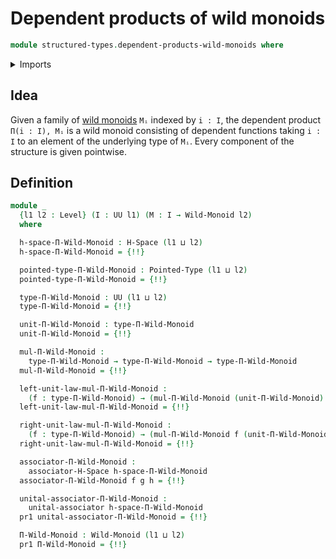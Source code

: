 # Dependent products of wild monoids

```agda
module structured-types.dependent-products-wild-monoids where
```

<details><summary>Imports</summary>

```agda
open import foundation.action-on-identifications-functions
open import foundation.dependent-pair-types
open import foundation.function-extensionality
open import foundation.homotopies
open import foundation.identity-types
open import foundation.unit-type
open import foundation.universe-levels

open import structured-types.dependent-products-h-spaces
open import structured-types.h-spaces
open import structured-types.pointed-types
open import structured-types.wild-monoids
```

</details>

## Idea

Given a family of [wild monoids](structured-types.wild-monoids.md) `Mᵢ` indexed
by `i : I`, the dependent product `Π(i : I), Mᵢ` is a wild monoid consisting of
dependent functions taking `i : I` to an element of the underlying type of `Mᵢ`.
Every component of the structure is given pointwise.

## Definition

```agda
module _
  {l1 l2 : Level} (I : UU l1) (M : I → Wild-Monoid l2)
  where

  h-space-Π-Wild-Monoid : H-Space (l1 ⊔ l2)
  h-space-Π-Wild-Monoid = {!!}

  pointed-type-Π-Wild-Monoid : Pointed-Type (l1 ⊔ l2)
  pointed-type-Π-Wild-Monoid = {!!}

  type-Π-Wild-Monoid : UU (l1 ⊔ l2)
  type-Π-Wild-Monoid = {!!}

  unit-Π-Wild-Monoid : type-Π-Wild-Monoid
  unit-Π-Wild-Monoid = {!!}

  mul-Π-Wild-Monoid :
    type-Π-Wild-Monoid → type-Π-Wild-Monoid → type-Π-Wild-Monoid
  mul-Π-Wild-Monoid = {!!}

  left-unit-law-mul-Π-Wild-Monoid :
    (f : type-Π-Wild-Monoid) → (mul-Π-Wild-Monoid (unit-Π-Wild-Monoid) f) ＝ f
  left-unit-law-mul-Π-Wild-Monoid = {!!}

  right-unit-law-mul-Π-Wild-Monoid :
    (f : type-Π-Wild-Monoid) → (mul-Π-Wild-Monoid f (unit-Π-Wild-Monoid)) ＝ f
  right-unit-law-mul-Π-Wild-Monoid = {!!}

  associator-Π-Wild-Monoid :
    associator-H-Space h-space-Π-Wild-Monoid
  associator-Π-Wild-Monoid f g h = {!!}

  unital-associator-Π-Wild-Monoid :
    unital-associator h-space-Π-Wild-Monoid
  pr1 unital-associator-Π-Wild-Monoid = {!!}

  Π-Wild-Monoid : Wild-Monoid (l1 ⊔ l2)
  pr1 Π-Wild-Monoid = {!!}
```
